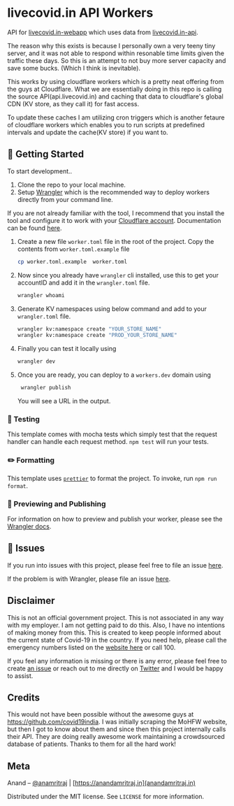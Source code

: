 # livecovid.in API Workers

API for [livecovid.in-webapp](https://github.com/anamritraj/livecovid.in-webapp) which uses data from [livecovid.in-api](https://github.com/anamritraj/livecovind.in-api).

The reason why this exists is because I personally own a very teeny tiny server, and it was not able to respond within resonable time limits given the traffic these days. So this is an attempt to not buy more server capacity and save some bucks. (Which I think is inevitable).

This works by using cloudflare workers which is a pretty neat offering from the guys at Cloudflare. What we are essentially doing in this repo is calling the source API(api.livecovid.in) and caching that data to cloudflare's global CDN (KV store, as they call it) for fast access.

To update these caches I am utilizing cron triggers which is another fetaure of cloudflare workers which enables you to run scripts at predefined intervals and update the cache(KV store) if you want to.

## 🔋 Getting Started


To start development..

1. Clone the repo to your local machine.
1. Setup [Wrangler](https://github.com/cloudflare/wrangler) which is the recommended way to deploy workers directly from your command line.

If you are not already familiar with the tool, I recommend that you install the tool and configure it to work with your [Cloudflare account](https://dash.cloudflare.com). Documentation can be found [here](https://developers.cloudflare.com/workers/tooling/wrangler/).

1. Create a new file `worker.toml` file in the root of the project. Copy the contents from `worker.toml.example` file
    ```bash
    cp worker.toml.example  worker.toml
    ```

1. Now since you already have `wrangler` cli installed, use this to get your accountID and add it in the `wrangler.toml` file.

    ```bash
    wrangler whoami
    ```
1. Generate KV namespaces using below command and add to your `wrangler.toml` file.

    ```bash
    wrangler kv:namespace create "YOUR_STORE_NAME"
    wrangler kv:namespace create "PROD_YOUR_STORE_NAME"
    ```
1. Finally you can test it locally using
    ```bash
    wrangler dev
    ```
7. Once you are ready, you can deploy to a `workers.dev` domain using
   ```bash
    wrangler publish
   ```
   You will see a URL in the output.
### 🧪 Testing

This template comes with mocha tests which simply test that the request handler can handle each request method. `npm test` will run your tests.

### ✏️ Formatting

This template uses [`prettier`](https://prettier.io/) to format the project. To invoke, run `npm run format`.

### 👀 Previewing and Publishing

For information on how to preview and publish your worker, please see the [Wrangler docs](https://developers.cloudflare.com/workers/tooling/wrangler/commands/#publish).

## 🤢 Issues

If you run into issues with this project, please feel free to file an issue [here](https://github.com/anamritraj/livecovid.in-cloudflare-worker/issues). 

If the problem is with Wrangler, please file an issue [here](https://github.com/cloudflare/wrangler/issues).

## Disclaimer

This is not an official government project. This is not associated in any way with my employer. I am not getting paid to do this. Also, I have no intentions of making money from this. This is created to keep people informed about the current state of Covid-19 in the country. If you need help, please call the emergency numbers listed on the [website here](https://www.mohfw.gov.in/) or call 100.

If you feel any information is missing or there is any error, please feel free to create [an issue](https://github.com/anamritraj/livecovid.in-webapp/issues/new) or reach out to me directly on [Twitter](https://twitter.com/anamritraj) and I would be happy to assist.

## Credits

This would not have been possible without the awesome guys at https://github.com/covid19india. I was initially scraping the MoHFW website, but then I got to know about them and since then this project internally calls their API. They are doing really awesome work maintaining a crowdsourced database of patients. Thanks to them for all the hard work!

## Meta

Anand – [@anamritraj](https://twitter.com/anamritraj) | [https://anandamritraj.in](anandamritraj.in) 

Distributed under the MIT license. See ``LICENSE`` for more information.